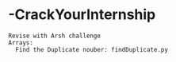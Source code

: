 # -CrackYourInternship
```
Revise with Arsh challenge
Arrays:
  Find the Duplicate nouber: findDuplicate.py
```
